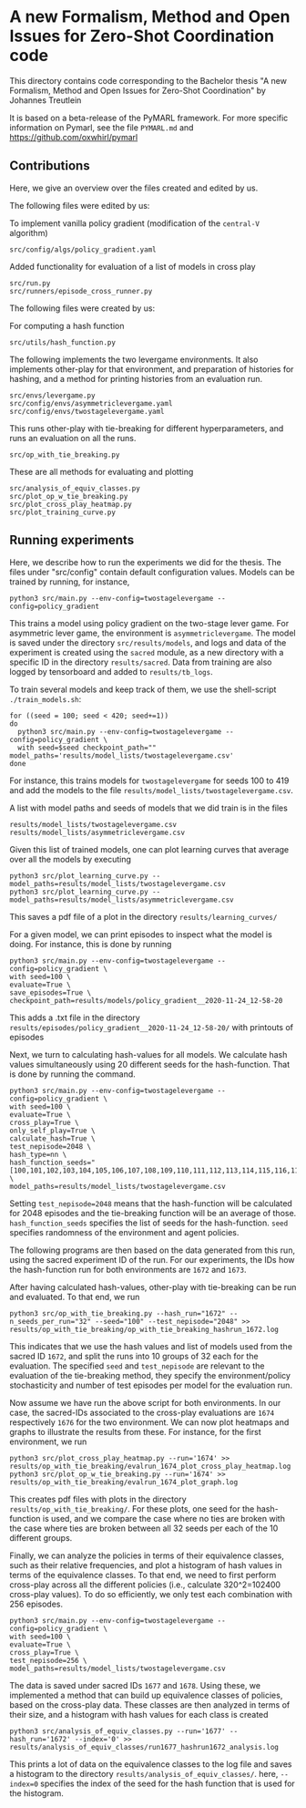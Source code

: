 # A new Formalism, Method and Open Issues for Zero-Shot Coordination code


This directory contains code corresponding to the Bachelor thesis "A new Formalism, Method and Open Issues for Zero-Shot Coordination" by Johannes Treutlein

It is based on a beta-release of the PyMARL framework. For more specific information on Pymarl, see the file `PYMARL.md` and https://github.com/oxwhirl/pymarl


## Contributions

Here, we give an overview over the files created and edited by us.

The following files were edited by us:

To implement vanilla policy gradient (modification of the `central-V` algorithm)
```
src/config/algs/policy_gradient.yaml
```

Added functionality for evaluation of a list of models in cross play
```
src/run.py
src/runners/episode_cross_runner.py
```

The following files were created by us:

For computing a hash function
```
src/utils/hash_function.py
```

The following implements the two levergame environments. It also implements other-play for that environment, and preparation of histories for hashing, and 
a method for printing histories from an evaluation run.

```
src/envs/levergame.py
src/config/envs/asymmetriclevergame.yaml
src/config/envs/twostagelevergame.yaml
```

This runs other-play with tie-breaking for different hyperparameters, and runs an evaluation on all the runs.
```
src/op_with_tie_breaking.py
```

These are all methods for evaluating and plotting
```
src/analysis_of_equiv_classes.py
src/plot_op_w_tie_breaking.py
src/plot_cross_play_heatmap.py
src/plot_training_curve.py
```

## Running experiments

Here, we describe how to run the experiments we did for the thesis. 
The files under "src/config" contain default configuration values. Models can be trained by running, for instance,

```
python3 src/main.py --env-config=twostagelevergame --config=policy_gradient
```

This trains a model using policy gradient on the two-stage lever game.
For asymmetric lever game, the environment is `asymmetriclevergame`.
The model is saved under the directory `src/results/models`, and logs and data of the experiment is created using the
`sacred` module, as a new directory with a specific ID in the directory `results/sacred`. Data from training are also
logged by tensorboard and added to `results/tb_logs`.

To train several models and keep track of them, we use the shell-script `./train_models.sh`:

```
for ((seed = 100; seed < 420; seed+=1))
do
  python3 src/main.py --env-config=twostagelevergame --config=policy_gradient \
  with seed=$seed checkpoint_path="" model_paths='results/model_lists/twostagelevergame.csv'
done
```

For instance, this trains models for  `twostagelevergame` for seeds 100 to 419 and add the models to the file
`results/model_lists/twostagelevergame.csv`.

A list with model paths and seeds of models that we did train is in the files

```
results/model_lists/twostagelevergame.csv
results/model_lists/asymmetriclevergame.csv
```

Given this list of trained models, one can plot learning curves that average over all the models by executing

```
python3 src/plot_learning_curve.py --model_paths=results/model_lists/twostagelevergame.csv
python3 src/plot_learning_curve.py --model_paths=results/model_lists/asymmetriclevergame.csv
```

This saves a pdf file of a plot in the directory `results/learning_curves/`

For a given model, we can print episodes to inspect what the model is doing. For instance, this is done by running

```
python3 src/main.py --env-config=twostagelevergame --config=policy_gradient \
with seed=100 \
evaluate=True \
save_episodes=True \
checkpoint_path=results/models/policy_gradient__2020-11-24_12-58-20 
```

This adds a .txt file in the directory `results/episodes/policy_gradient__2020-11-24_12-58-20/` with printouts of episodes

Next, we turn to calculating hash-values for all models. We calculate hash values simultaneously using 20 different seeds
for the hash-function. That is done by running the command.

```
python3 src/main.py --env-config=twostagelevergame --config=policy_gradient \
with seed=100 \
evaluate=True \
cross_play=True \
only_self_play=True \
calculate_hash=True \
test_nepisode=2048 \
hash_type=nn \
hash_function_seeds="[100,101,102,103,104,105,106,107,108,109,110,111,112,113,114,115,116,117,118,119]" \
model_paths=results/model_lists/twostagelevergame.csv
```

Setting `test_nepisode=2048` means that the hash-function will be calculated for 2048 episodes and the
tie-breaking function will be an average of those. `hash_function_seeds` specifies the list of seeds for the hash-function.
`seed` specifies randomness of the environment and agent policies.

The following programs are then based on the data generated from this run, using the sacred experiment ID of the run.
For our experiments, the IDs how the hash-function run for both environments are `1672` and `1673`.

After having calculated hash-values, other-play with tie-breaking can be run and evaluated. To that end, we run

```
python3 src/op_with_tie_breaking.py --hash_run="1672" --n_seeds_per_run="32" --seed="100" --test_nepisode="2048" >> results/op_with_tie_breaking/op_with_tie_breaking_hashrun_1672.log
```

This indicates that we use the hash values and list of models used from the sacred ID `1672`, and split the runs into 10
groups of 32 each for the evaluation. The specified `seed` and `test_nepisode` are relevant to the evaluation of the
tie-breaking method, they specify the environment/policy stochasticity and number of test episodes per model for the
evaluation run.

Now assume we have run the above script for both environments. In our case, the sacred-IDs
associated to the cross-play evaluations
are `1674` respectively `1676` for the two environment. We can now plot heatmaps and graphs to
illustrate the results from these. For instance,
for the first environment, we run

```
python3 src/plot_cross_play_heatmap.py --run='1674' >> results/op_with_tie_breaking/evalrun_1674_plot_cross_play_heatmap.log
python3 src/plot_op_w_tie_breaking.py --run='1674' >> results/op_with_tie_breaking/evalrun_1674_plot_graph.log
```

This creates pdf files with plots in the directory `results/op_with_tie_breaking/`. For these plots, one seed for the 
hash-function is used, and we compare the case where no ties are broken with the case where ties are broken between all 32 seeds
per each of the 10 different groups.

Finally, we can analyze the policies in terms of their equivalence classes, such as their relative frequencies, and plot a
histogram of hash values in terms of the equivalence classes. To that end, we need to first perform cross-play across
all the different policies (i.e., calculate 320^2=102400 cross-play values). To do so efficiently, we only test each
combination with 256 episodes.

```
python3 src/main.py --env-config=twostagelevergame --config=policy_gradient \
with seed=100 \
evaluate=True \
cross_play=True \
test_nepisode=256 \
model_paths=results/model_lists/twostagelevergame.csv
```

The data is saved under sacred IDs `1677` and `1678`. Using these, we implemented a method that can build up equivalence classes
of policies, based on the cross-play data. These classes are then analyzed in terms of their size, and a histogram with
hash values for each class is created

```
python3 src/analysis_of_equiv_classes.py --run='1677' --hash_run='1672' --index='0' >> results/analysis_of_equiv_classes/run1677_hashrun1672_analysis.log
```

This prints a lot of data on the equivalence classes to the log file and saves a histogram to the directory
`results/analysis_of_equiv_classes/`. here, `--index=0` specifies the index of the seed for the hash function that is used for the
histogram.